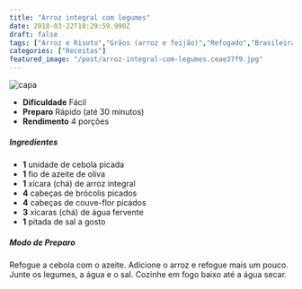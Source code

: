 ```yaml
---
title: "Arroz integral com legumes"
date: 2018-03-22T18:29:59.990Z
draft: false
tags: ["Arroz e Risoto","Grãos (arroz e feijão)","Refogado","Brasileira","Dia a Dia","Leve e Saudável","Aliados da Dieta","Alimentação saudável","Arroz","Receitas","Receitas rápidas","Receitas simples e fáceis","Vegetais e legumes"]
categories: ["Receitas"]
featured_image: "/post/arroz-integral-com-legumes.ceae37f9.jpg"
---
```


![capa](/post/arroz-integral-com-legumes.ceae37f9.jpg)

*   **Dificuldade** Fácil
*   **Preparo** Rápido (até 30 minutos)
*   **Rendimento** 4 porções

##### Ingredientes

*   **1** unidade de cebola picada
*   **1** fio de azeite de oliva
*   **1** xícara (chá) de arroz integral
*   **4** cabeças de brócolis picados
*   **4** cabeças de couve-flor picados
*   **3** xícaras (chá) de água fervente
*   **1** pitada de sal a gosto

##### Modo de Preparo

Refogue a cebola com o azeite. Adicione o arroz e refogue mais um pouco. Junte os legumes, a água e o sal. Cozinhe em fogo baixo até a água secar.
